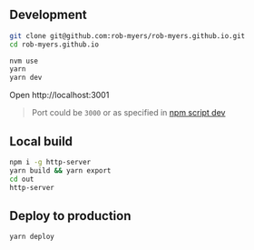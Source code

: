 ## Development

```sh
git clone git@github.com:rob-myers/rob-myers.github.io.git
cd rob-myers.github.io

nvm use
yarn
yarn dev
```

Open http://localhost:3001
> Port could be `3000` or as specified in [npm script dev](package.json)


## Local build

```sh
npm i -g http-server
yarn build && yarn export
cd out
http-server
```

## Deploy to production

```sh
yarn deploy
```